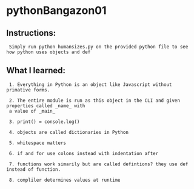 # pythonBangazon01

## Instructions:

     Simply run python humansizes.py on the provided python file to see how python uses objects and def

## What I learned:

     1. Everything in Python is an object like Javascript without primative forms.

     2. The entire module is run as this object in the CLI and given properties called _name_ with
     a value of _main_

     3. print() = console.log()

     4. objects are called dictionaries in Python

     5. whitespace matters

     6. if and for use colons instead with indentation after
     
     7. functions work simarily but are called defintions? they use def instead of function.
     
     8. compliler determines values at runtime